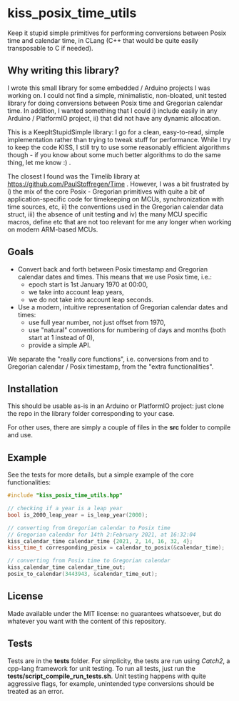 # kiss_posix_time_utils

Keep it stupid simple primitives for performing conversions between Posix time and calendar time, in CLang (C++ that would be quite easily transposable to C if needed).

## Why writing this library?

I wrote this small library for some embedded / Arduino projects I was working on. I could not find a simple, minimalistic, non-bloated, unit tested library for doing conversions between Posix time and Gregorian calendar time. In addition, I wanted something that I could i) include easily in any Arduino / PlatformIO project, ii) that did not have any dynamic allocation.

This is a KeepItStupidSimple library: I go for a clean, easy-to-read, simple implementation rather than trying to tweak stuff for performance. While I try to keep the code KISS, I still try to use some reasonably efficient algorithms though - if you know about some much better algorithms to do the same thing, let me know :) .

The closest I found was the Timelib library at https://github.com/PaulStoffregen/Time . However, I was a bit frustrated by i) the mix of the core Posix - Gregorian primitives with quite a bit of application-specific code for timekeeping on MCUs, synchronization with time sources, etc, ii) the conventions used in the Gregorian calendar data struct, iii) the absence of unit testing and iv) the many MCU specific macros, define etc that are not too relevant for me any longer when working on modern ARM-based MCUs.

## Goals

- Convert back and forth between Posix timestamp and Gregorian calendar dates and times. This means that we use Posix time, i.e.:
  - epoch start is 1st January 1970 at 00:00,
  - we take into account leap years,
  - we do not take into account leap seconds.
- Use a modern, intuitive representation of Gregorian calendar dates and times:
  - use full year number, not just offset from 1970,
  - use "natural" conventions for numbering of days and months (both start at 1 instead of 0),
  - provide a simple API.

We separate the "really core functions", i.e. conversions from and to Gregorian calendar / Posix timestamp, from the "extra functionalities".

## Installation

This should be usable as-is in an Arduino or PlatformIO project: just clone the repo in the library folder corresponding to your case.

For other uses, there are simply a couple of files in the **src** folder to compile and use.

## Example

See the tests for more details, but a simple example of the core functionalities:

```cpp
#include "kiss_posix_time_utils.hpp"

// checking if a year is a leap year
bool is_2000_leap_year = is_leap_year(2000);

// converting from Gregorian calendar to Posix time
// Gregorian calendar for 14th 2:February 2021, at 16:32:04
kiss_calendar_time calendar_time {2021, 2, 14, 16, 32, 4};
kiss_time_t corresponding_posix = calendar_to_posix(&calendar_time);

// converting from Posix time to Gregorian calendar
kiss_calendar_time calendar_time_out;
posix_to_calendar(3443943, &calendar_time_out);
```

## License

Made available under the MIT license: no guarantees whatsoever, but do whatever you want with the content of this repository.

## Tests

Tests are in the **tests** folder. For simplicity, the tests are run using *Catch2*, a cpp-lang framework for unit testing. To run all tests, just run the **tests/script_compile_run_tests.sh**. Unit testing happens with quite aggressive flags, for example, unintended type conversions should be treated as an error.
